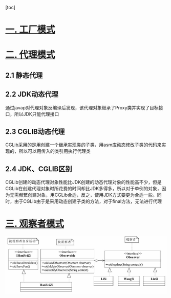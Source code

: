 [toc]

# [一. 工厂模式](src/main/java/com/zjut/study/patterns/factory)

# [二. 代理模式](src/main/java/com/zjut/study/patterns/proxy)
## 2.1 静态代理

## 2.2 JDK动态代理
通过javap对代理对象反编译后发现，该代理对象继承了Proxy类并实现了目标接口，所以JDK只能代理接口

## 2.3 CGLIB动态代理
CGLib采用的是用创建一个继承实现类的子类，用asm库动态修改子类的代码来实现的，所以可以用传入的类引用执行代理类

## 2.4 JDK、CGLIB区别
CGLib创建的动态代理对象性能比JDK创建的动态代理对象的性能高不少，但是CGLib在创建代理对象时所花费的时间却比JDK多得多，所以对于单例的对象，因为无需频繁创建对象，用CGLib合适，反之，使用JDK方式要更为合适一些。同时，由于CGLib由于是采用动态创建子类的方法，对于final方法，无法进行代理

# [三. 观察者模式](src/main/java/com/zjut/study/patterns/observer)  
![一对多轮询通知](pic/demo1-案例1.png)  
